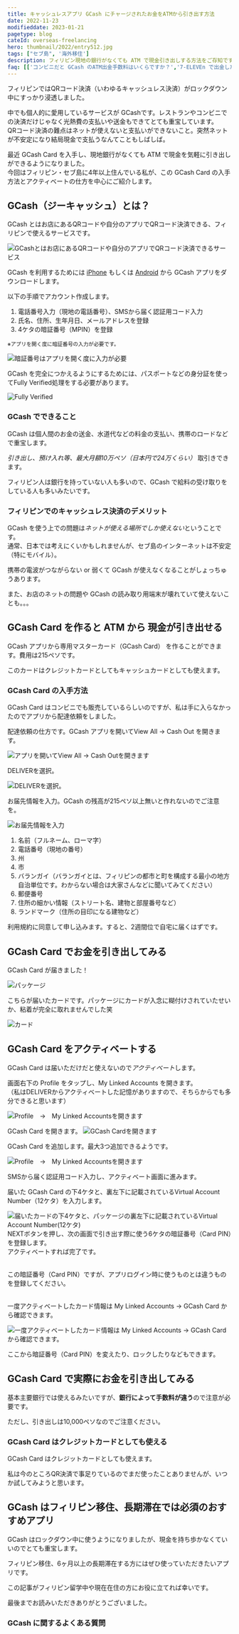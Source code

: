 ```yaml
---
title: キャッシュレスアプリ GCash にチャージされたお金をATMから引き出す方法
date: 2022-11-23
modifieddate: 2023-01-21
pagetype: blog
cateId: overseas-freelancing
hero: thumbnail/2022/entry512.jpg
tags: ["セブ島", '海外移住']
description: フィリピン現地の銀行がなくても ATM で現金引き出しする方法をご存知ですか？GCash Card の入手方法とアクティベートの仕方を中心にご紹介。GCash はQRコード決済アプリの一種。決済だけじゃなく光熱費の支払いや送金など、とても重宝。語学留学で長期滞在する方、フィリピンに住んでいている方必見。
faq: [['コンビニだと GCash のATM出金手数料はいくらですか？','7-ELEVEn で出金したら18ペソでした。どの試してみてください(2023年1月時点)。'],['コンビニでの GCash のATM引き出し上限額はいくらですか？','7-ELEVEn で10,000ペソです(2023年1月時点)。銀行によって上限額はまちまちですが、GCash自体の限度額が100,000ペソなのでそちらもご注意ください。'],['GCashカードはどこで手に入りますか？','GCash アプリから入手可能です。以前はコンビニでも入手可能したが、現在は行っていないようです。','https://ginneko-atelier.com/blogs/entry512/#gcash-card-%E3%81%AE%E5%85%A5%E6%89%8B%E6%96%B9%E6%B3%95']]
---
```

フィリピンではQRコード決済（いわゆるキャッシュレス決済）がロックダウン中にすっかり浸透しました。

中でも個人的に愛用しているサービスが GCashです。レストランやコンビニでの決済だけじゃなく光熱費の支払いや送金もできてとても重宝しています。<br>QRコード決済の難点はネットが使えないと支払いができないこと。突然ネットが不安定になり結局現金で支払うなんてこともしばしば。

最近 GCash Card を入手し、現地銀行がなくても ATM で現金を気軽に引き出しができるようになりました。<br>今回はフィリピン・セブ島に4年以上住んでいる私が、この GCash Card の入手方法とアクティベートの仕方を中心にご紹介します。

<prof></prof>
<toc id="/blogs/entry512/"></toc>
## GCash（ジーキャッシュ）とは？
GCash とはお店にあるQRコードや自分のアプリでQRコード決済できる、フィリピンで使えるサービスです。

![GCashとはお店にあるQRコードや自分のアプリでQRコード決済できるサービス](./images/2022/11/entry512-00.jpg)

GCash を利用するためには [iPhone](https://apps.apple.com/ph/app/gcash/id520020791) もしくは [Android](https://play.google.com/store/apps/details?id=com.globe.gcash.android&hl=en_US&gl=US) から GCash アプリをダウンロードします。

以下の手順でアカウント作成します。

1. 電話番号入力（現地の電話番号）、SMSから届く認証用コード入力
2. 氏名、住所、生年月日、メールアドレスを登録
3. 4ケタの暗証番号（MPIN）を登録

<small>※アプリを開く度に暗証番号の入力が必要です。</small>

![暗証番号はアプリを開く度に入力が必要](./images/2022/11/entry512-01.png)

GCash を完全につかえるようにするためには、パスポートなどの身分証を使ってFully Verified処理をする必要があります。

![Fully Verified](./images/2022/11/entry512-02.png)

### GCash でできること
GCash は個人間のお金の送金、水道代などの料金の支払い、携帯のロードなどで重宝します。

*引き出し、預け入れ等、最大月額10万ペソ（日本円で24万くらい）* 取引きできます。

フィリピン人は銀行を持っていない人も多いので、GCash で給料の受け取りをしている人も多いみたいです。

<msg txt="大きな買い物はできませんが、ちょっとした長期滞在する人には十分な額ではないでしょうか？"></msg>

### フィリピンでのキャッシュレス決済のデメリット
GCash を使う上での問題は*ネットが使える場所でしか使えない*ということです。<br>
通常、日本では考えにくいかもしれませんが、セブ島のインターネットは不安定（特にモバイル）。

携帯の電波がつながらない or 弱くて GCash が使えなくなることがしょっちゅうあります。

また、お店のネットの問題や GCash の読み取り用端末が壊れていて使えないことも。。。

<msg txt="スーパーに行ったら決済に手間取ってレジに行列できているなんてことも笑"></msg>

## GCash Card を作ると ATM から 現金が引き出せる
GCash アプリから専用マスターカード（GCash Card） を作ることができます。費用は215ペソです。

このカードはクレジットカードとしてもキャッシュカードとしても使えます。

### GCash Card の入手方法
GCash Card はコンビニでも販売しているらしいのですが、私は手に入らなかったのでアプリから配達依頼をしました。

配達依頼の仕方です。GCash アプリを開いてView All → Cash Out を開きます。

![アプリを開いてView All → Cash Outを開きます](./images/2022/11/entry512-03.png)

DELIVERを選択。

![DELIVERを選択。](./images/2022/11/entry512-04.png)

お届先情報を入力。GCash の残高が215ペソ以上無いと作れないのでご注意を。

![お届先情報を入力](./images/2022/11/entry512-05.png)

1. 名前（フルネーム、ローマ字）
2. 電話番号（現地の番号）
3. 州
4. 市
5. バランガイ（バランガイとは、フィリピンの都市と町を構成する最小の地方自治単位です。わからない場合は大家さんなどに聞いてみてください）
6. 郵便番号
7. 住所の細かい情報（ストリート名、建物と部屋番号など）
9. ランドマーク（住所の目印になる建物など）

利用規約に同意して申し込みます。すると、2週間位で自宅に届くはずです。

## GCash Card でお金を引き出してみる
GCash Card が届きました！

![パッケージ](./images/2022/11/entry512-06.jpg)

こちらが届いたカードです。パッケージにカードが入念に糊付けされていたせいか、粘着が完全に取れませんでした笑

![カード](./images/2022/11/entry512-07.jpg)

## GCash Card をアクティベートする
GCash Card は届いただけだと使えないので*アクティベート*します。

画面右下の Profile をタップし、My Linked Accounts を開きます。<br>
（私はDELIVERからアクティベートした記憶がありますので、そちらからでも多分できると思います）

![Profile　→　My Linked Accountsを開きます](./images/2022/11/entry512-08.png)

GCash Card を開きます。
![GCash Cardを開きます](./images/2022/11/entry512-10.png)

GCash Card を追加します。最大3つ追加できるようです。

![Profile　→　My Linked Accountsを開きます](./images/2022/11/entry512-09.png)

SMSから届く認証用コード入力し、アクティベート画面に進みます。

届いた GCash Card の下4ケタと、裏左下に記載されているVirtual Account Number（12ケタ）を入力します。

![届いたカードの下4ケタと、パッケージの裏左下に記載されているVirtual Account Number(12ケタ)](./images/2022/11/entry512-11.png)
NEXTボタンを押し、次の画面で引き出す際に使う6ケタの暗証番号（Card PIN）を登録します。<br>アクティベートすれば完了です。

<br>この暗証番号（Card PIN）ですが、アプリログイン時に使うものとは違うものを登録してください。

<br>一度アクティベートしたカード情報は My Linked Accounts → GCash Card から確認できます。

![一度アクティベートしたカード情報は My Linked Accounts → GCash Card から確認できます。](./images/2022/11/entry512-12.png)

ここから暗証番号（Card PIN）を変えたり、ロックしたりなどもできます。

## GCash Card で実際にお金を引き出してみる

基本主要銀行では使えるみたいですが、**銀行によって手数料が違う**ので注意が必要です。

<msg txt="ちなみにセブンイレブンのATMでの手数料は10ペソでした!!"></msg>

ただし、引き出しは10,000ペソなのでご注意ください。

### GCash Card はクレジットカードとしても使える
GCash Card はクレジットカードとしても使えます。

私は今のところQR決済で事足りているのでまだ使ったことありませんが、いつか試してみようと思います。

## GCash はフィリピン移住、長期滞在では必須のおすすめアプリ
GCash はロックダウン中に使うようになりましたが、現金を持ち歩かなくていいのでとても重宝します。

フィリピン移住、6ヶ月以上の長期滞在する方にはぜひ使っていただきたいアプリです。

この記事がフィリピン留学中や現在在住の方にお役に立てれば幸いです。

最後までお読みいただきありがとうございました。

### GCash に関するよくある質問
<faq id="/blogs/entry512/"></faq>
